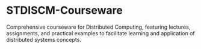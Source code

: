 # STDISCM-Courseware
Comprehensive courseware for Distributed Computing, featuring lectures, assignments, and practical examples to facilitate learning and application of distributed systems concepts.
